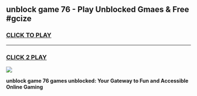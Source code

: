 
## unblock game 76 - Play Unblocked Gmaes & Free #gcize
<h3>
<a href="https://premium.freeplayer.one?title=unblock_game_76&ref=03M">CLICK TO PLAY</a></h3>
<hr>

<h3>
<a href="https://premium.freeplayer.one?title=unblock_game_76&ref=03M">CLICK 2 PLAY</a>
  
</h3>

<a href="https://premium.freeplayer.one?title=unblock_game_76&ref=03M"><img src="https://clearcache.store/games.png"></a>


**unblock game 76 games unblocked: Your Gateway to Fun and Accessible Online Gaming**
